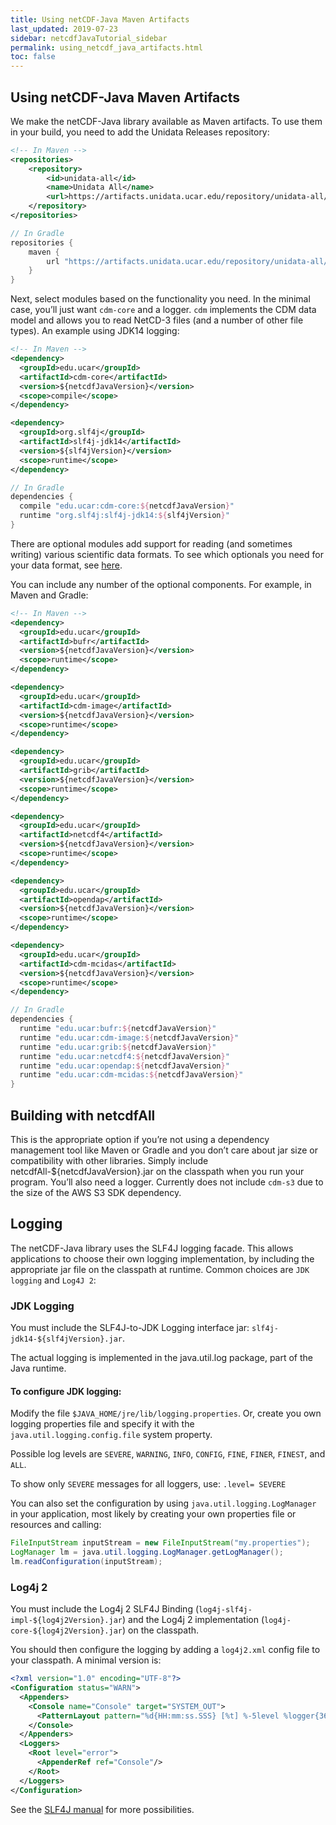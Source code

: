 ```yaml
---
title: Using netCDF-Java Maven Artifacts
last_updated: 2019-07-23
sidebar: netcdfJavaTutorial_sidebar
permalink: using_netcdf_java_artifacts.html
toc: false
---
```


## Using netCDF-Java Maven Artifacts

We make the netCDF-Java library available as Maven artifacts.
To use them in your build, you need to add the Unidata Releases repository:

~~~xml
<!-- In Maven -->
<repositories>
    <repository>
        <id>unidata-all</id>
        <name>Unidata All</name>
        <url>https://artifacts.unidata.ucar.edu/repository/unidata-all/</url>
    </repository>
</repositories>
~~~

~~~groovy
// In Gradle
repositories {
    maven {
        url "https://artifacts.unidata.ucar.edu/repository/unidata-all/"
    }
}
~~~

Next, select modules based on the functionality you need.
In the minimal case, you’ll just want `cdm-core` and a logger.
`cdm` implements the CDM data model and allows you to read NetCD-3 files (and a number of other file types).
An example using JDK14 logging:

~~~xml
<!-- In Maven -->
<dependency>
  <groupId>edu.ucar</groupId>
  <artifactId>cdm-core</artifactId>
  <version>${netcdfJavaVersion}</version>
  <scope>compile</scope>
</dependency>

<dependency>
  <groupId>org.slf4j</groupId>
  <artifactId>slf4j-jdk14</artifactId>
  <version>${slf4jVersion}</version>
  <scope>runtime</scope>
</dependency>
~~~

~~~groovy
// In Gradle
dependencies {
  compile "edu.ucar:cdm-core:${netcdfJavaVersion}"
  runtime "org.slf4j:slf4j-jdk14:${slf4jVersion}"
}
~~~

There are optional modules add support for reading (and sometimes writing) various scientific data formats.
To see which optionals you need for your data format, see [here](file_types.html).

You can include any number of the optional components.
For example, in Maven and Gradle:

~~~xml
<!-- In Maven -->
<dependency>
  <groupId>edu.ucar</groupId>
  <artifactId>bufr</artifactId>
  <version>${netcdfJavaVersion}</version>
  <scope>runtime</scope>
</dependency>

<dependency>
  <groupId>edu.ucar</groupId>
  <artifactId>cdm-image</artifactId>
  <version>${netcdfJavaVersion}</version>
  <scope>runtime</scope>
</dependency>

<dependency>
  <groupId>edu.ucar</groupId>
  <artifactId>grib</artifactId>
  <version>${netcdfJavaVersion}</version>
  <scope>runtime</scope>
</dependency>

<dependency>
  <groupId>edu.ucar</groupId>
  <artifactId>netcdf4</artifactId>
  <version>${netcdfJavaVersion}</version>
  <scope>runtime</scope>
</dependency>

<dependency>
  <groupId>edu.ucar</groupId>
  <artifactId>opendap</artifactId>
  <version>${netcdfJavaVersion}</version>
  <scope>runtime</scope>
</dependency>

<dependency>
  <groupId>edu.ucar</groupId>
  <artifactId>cdm-mcidas</artifactId>
  <version>${netcdfJavaVersion}</version>
  <scope>runtime</scope>
</dependency>
~~~

~~~groovy
// In Gradle
dependencies {
  runtime "edu.ucar:bufr:${netcdfJavaVersion}"
  runtime "edu.ucar:cdm-image:${netcdfJavaVersion}"
  runtime "edu.ucar:grib:${netcdfJavaVersion}"
  runtime "edu.ucar:netcdf4:${netcdfJavaVersion}"
  runtime "edu.ucar:opendap:${netcdfJavaVersion}"
  runtime "edu.ucar:cdm-mcidas:${netcdfJavaVersion}"
}
~~~
## Building with netcdfAll

This is the appropriate option if you’re not using a dependency management tool like Maven or Gradle and you don’t care about jar size or compatibility with other libraries. Simply include netcdfAll-${netcdfJavaVersion}.jar on the classpath when you run your program.
You’ll also need a logger.
Currently does not include `cdm-s3` due to the size of the AWS S3 SDK dependency.

## Logging
The netCDF-Java library uses the SLF4J logging facade.
This allows applications to choose their own logging implementation, by including the appropriate jar file on the classpath at runtime.
Common choices are `JDK logging` and `Log4J 2`:

### JDK Logging

You must include the SLF4J-to-JDK Logging interface jar: `slf4j-jdk14-${slf4jVersion}.jar`.

The actual logging is implemented in the java.util.log package, part of the Java runtime.

#### To configure JDK logging:

Modify the file `$JAVA_HOME/jre/lib/logging.properties`.
Or, create you own logging properties file and specify it with the `java.util.logging.config.file` system property.

Possible log levels are `SEVERE`, `WARNING`, `INFO`, `CONFIG`, `FINE`, `FINER`, `FINEST`, and `ALL`.

To show only `SEVERE` messages for all loggers, use: `.level= SEVERE`

You can also set the configuration by using `java.util.logging.LogManager` in your application, most likely by creating your own properties file or resources and calling:

~~~java
FileInputStream inputStream = new FileInputStream("my.properties");
LogManager lm = java.util.logging.LogManager.getLogManager();
lm.readConfiguration(inputStream);
~~~

### Log4j 2

You must include the Log4j 2 SLF4J Binding (`log4j-slf4j-impl-${log4j2Version}.jar`) and the Log4j 2 implementation (`log4j-core-${log4j2Version}.jar`) on the classpath.

You should then configure the logging by adding a `log4j2.xml` config file to your classpath.
A minimal version is:

~~~xml
<?xml version="1.0" encoding="UTF-8"?>
<Configuration status="WARN">
  <Appenders>
    <Console name="Console" target="SYSTEM_OUT">
      <PatternLayout pattern="%d{HH:mm:ss.SSS} [%t] %-5level %logger{36} - %msg%n"/>
    </Console>
  </Appenders>
  <Loggers>
    <Root level="error">
      <AppenderRef ref="Console"/>
    </Root>
  </Loggers>
</Configuration>
~~~

See the [SLF4J manual](https://www.slf4j.org/manual.html) for more possibilities.